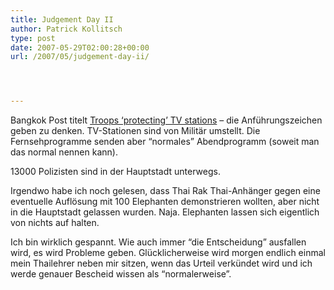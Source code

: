 ```yaml
---
title: Judgement Day II
author: Patrick Kollitsch
type: post
date: 2007-05-29T02:00:28+00:00
url: /2007/05/judgement-day-ii/




---
```

Bangkok Post titelt [Troops &#8216;protecting&#8217; TV stations][1] &#8211; die Anführungszeichen geben zu denken. TV-Stationen sind von Militär umstellt. Die Fernsehprogramme senden aber &#8220;normales&#8221; Abendprogramm (soweit man das normal nennen kann).

13000 Polizisten sind in der Hauptstadt unterwegs. 

Irgendwo habe ich noch gelesen, dass Thai Rak Thai-Anhänger gegen eine eventuelle Auflösung mit 100 Elephanten demonstrieren wollten, aber nicht in die Hauptstadt gelassen wurden. Naja. Elephanten lassen sich eigentlich von nichts auf halten.

Ich bin wirklich gespannt. Wie auch immer &#8220;die Entscheidung&#8221; ausfallen wird, es wird Probleme geben. Glücklicherweise wird morgen endlich einmal mein Thailehrer neben mir sitzen, wenn das Urteil verkündet wird und ich werde genauer Bescheid wissen als &#8220;normalerweise&#8221;.

 [1]: http://www.bangkokpost.com/breaking_news/breakingnews.php?id=119074